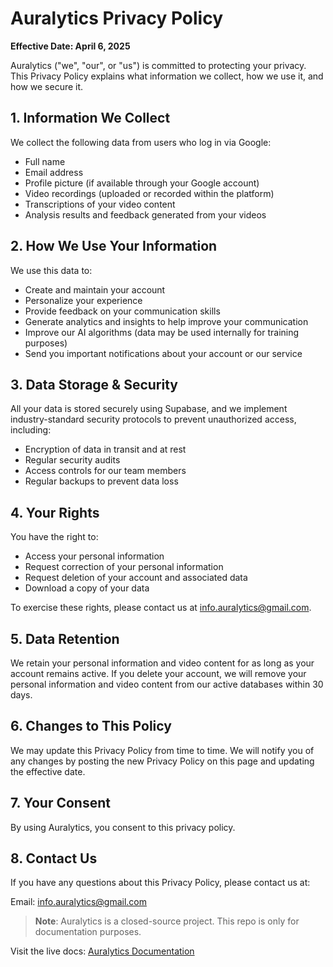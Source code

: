# Auralytics Privacy Policy

**Effective Date: April 6, 2025**

Auralytics ("we", "our", or "us") is committed to protecting your privacy. This Privacy Policy explains what information we collect, how we use it, and how we secure it.

## 1. Information We Collect

We collect the following data from users who log in via Google:

* Full name
* Email address
* Profile picture (if available through your Google account)
* Video recordings (uploaded or recorded within the platform)
* Transcriptions of your video content
* Analysis results and feedback generated from your videos

## 2. How We Use Your Information

We use this data to:

* Create and maintain your account
* Personalize your experience
* Provide feedback on your communication skills
* Generate analytics and insights to help improve your communication
* Improve our AI algorithms (data may be used internally for training purposes)
* Send you important notifications about your account or our service

## 3. Data Storage & Security

All your data is stored securely using Supabase, and we implement industry-standard security protocols to prevent unauthorized access, including:

* Encryption of data in transit and at rest
* Regular security audits
* Access controls for our team members
* Regular backups to prevent data loss

## 4. Your Rights

You have the right to:

* Access your personal information
* Request correction of your personal information
* Request deletion of your account and associated data
* Download a copy of your data

To exercise these rights, please contact us at [info.auralytics@gmail.com](mailto:info.auralytics@gmail.com).

## 5. Data Retention

We retain your personal information and video content for as long as your account remains active. If you delete your account, we will remove your personal information and video content from our active databases within 30 days.

## 6. Changes to This Policy

We may update this Privacy Policy from time to time. We will notify you of any changes by posting the new Privacy Policy on this page and updating the effective date.

## 7. Your Consent

By using Auralytics, you consent to this privacy policy.

## 8. Contact Us

If you have any questions about this Privacy Policy, please contact us at:

Email: [info.auralytics@gmail.com](mailto:info.auralytics@gmail.com)

> **Note**: Auralytics is a closed-source project. This repo is only for documentation purposes.

Visit the live docs: [Auralytics Documentation](https://whyvineet.github.io/auralytics-docs/)
